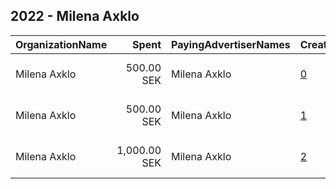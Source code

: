 ## 2022 - Milena Axklo 
|OrganizationName|Spent|PayingAdvertiserNames|CreativeUrls|Impressions|Genders|AgeBrackets|CountryCodes|BillingAddresses|CandidateBallotInformation|
|:---|---:|:---|:---|---:|:---|:---|:---|:---|:---|
|Milena Axklo|500.00 SEK|Milena Axklo|[0](https://www.snap.com/political-ads/asset/82f874de09059c6c7c0f94d95007f3490c22e9ed58d651a5d72394567c9f9b94?mediaType=jpeg)|8,128||18+|sweden|SE|Milena Axklo riksdagskandidat Centerpartiet|
|Milena Axklo|500.00 SEK|Milena Axklo|[1](https://www.snap.com/political-ads/asset/f50fc86410b2b5b6cf73572c3c875548b429346a80ec2c9e94dc9305a46b86f9?mediaType=jpeg)|7,297||18-21|sweden|SE|Milena Axklo riksdagskandidat Centerpartiet|
|Milena Axklo|1,000.00 SEK|Milena Axklo|[2](https://www.snap.com/political-ads/asset/2ab050f4af251def58f061298901f697ee9e28470f8391e0baee686f1c20fc46?mediaType=jpeg)|19,104||18+|sweden|SE|Milena Axklo riksdagskandidat nr 3 Centerpartiet|
